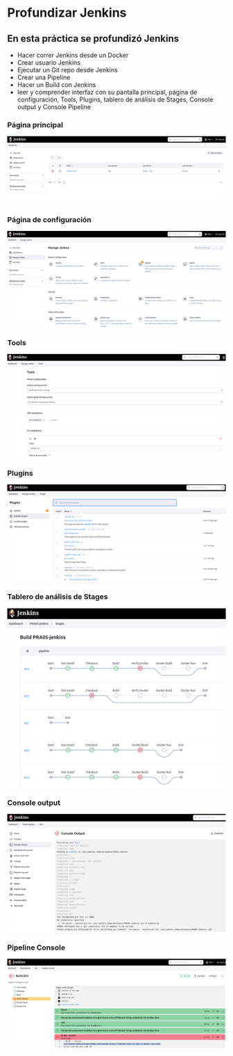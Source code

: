 # Profundizar Jenkins

## En esta práctica se profundizó Jenkins

- Hacer correr Jenkins desde un Docker
- Crear usuario Jenkins
- Ejecutar un Git repo desde Jenkins
- Crear una Pipeline
- Hacer un Build con Jenkins
- leer y comprender interfaz con su pantalla principal, página de configuración, Tools, Plugins, tablero de análisis de Stages, Console output y Console Pipeline

### Página principal
![AutoPublish_02](imgs/jenkins_principal.png)

### Página de configuración
![AutoPublish_02](imgs/jenkins_conf.png)

### Tools
![AutoPublish_02](imgs/jenkins_tools.png)

### Plugins
![AutoPublish_02](imgs/jenkins_plugins.png)

### Tablero de análisis de Stages
![AutoPublish_02](imgs/jenkins_stages.png)

### Console output
![AutoPublish_02](imgs/jenkins_console.png)

### Pipeline Console
![AutoPublish_02](imgs/jenkins_console_2.png)






